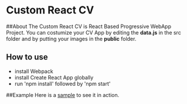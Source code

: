 # Custom React CV

##About
The Custom React CV is React Based Progressive WebApp Project. You can costumize your CV App by editing the __data.js__ in the src folder and by putting your images in the __public__ folder.

## How to use
* install Webpack
* install Create React App globally
* run 'npm install' followed by 'npm start'

##Example
Here is a [sample](https://edgeelement.github.io/custom-react-cv/build/index.html) to see it in action.